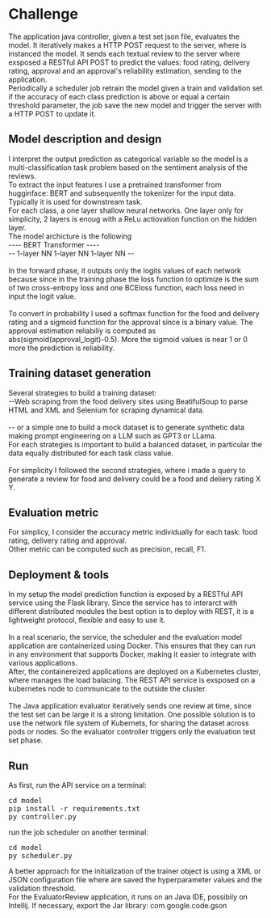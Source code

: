 # Challenge
The application java controller, given a test set json file, evaluates the model. It iteratively makes a HTTP POST request to the server, where is instanced the model. It sends each textual review to the server where exsposed a RESTful API POST to predict the values: food rating, delivery rating, approval and an approval's reliability estimation, sending to the application.<br>
Periodically a scheduler job retrain the model given a train and validation set if the accuracy of each class prediction is above or equal a certain threshold parameter, the job save the new model and trigger the server with a HTTP POST to update it. 

## Model description and design
I interpret the output prediction as categorical variable so the model is a multi-classification task problem based on the sentiment analysis of the reviews. <br>
To extract the input features I use a pretrained transformer from hugginface: BERT and subsequently the tokenizer for the input data. Typically it is used for downstream task. <br>
For each class, a one layer shallow neural networks. One layer only for simplicity, 2 layers is enoug with a ReLu actiovation function on the hidden layer. <br>
The model archicture is the following <br>
----        BERT Transformer          ---- <br>
-- 1-layer NN   1-layer NN   1-layer NN -- <br>
<br>
In the forward phase, it outputs only the logits values of each network because since in the training phase the loss function to optimize is the sum of two cross-entropy loss and one BCEloss function, each loss need in input the logit value. <br>
<br>
To convert in probability I used a softmax function for the food and delivery rating and a sigmoid function for the approval since is a binary value. The approval estimation reliabiliy is computed as abs(sigmoid(approval_logit)-0.5). More the sigmoid values is near 1 or 0 more the prediction is reliability.<br>

## Training dataset generation
Several strategies to build a training dataset:<br>
--Web scraping from the food delivery sites using BeatifulSoup to parse HTML and XML and Selenium   for scraping dynamical data.<br>
<br>
-- or a simple one to build a mock dataset is to generate synthetic data making prompt engineering on a LLM such as GPT3 or LLama.<br>
For each strategies is important to build a balanced dataset, in particular the data equally distributed for each task class value.<br>
<br>
For simplicity I followed the second strategies, where i made a query to generate a review for food and delivery could be a food and deliery rating X Y.

## Evaluation metric
For simplicy, I consider the accuracy metric individually for each task: food rating, delivery rating and approval.<br>
Other metric can be computed such as precision, recall, F1.

## Deployment & tools
In my setup the model prediction function is exposed by a RESTful API service using the Flask library. Since the service has to interarct with different distributed modules the best option is to deploy with REST, it is a lightweight protocol, flexible and easy to use it.<br>
<br>
In a real scenario, the service, the scheduler and the evaluation model application  are containerized using Docker. This ensures that they  can run in any environment that supports Docker, making it easier to integrate with various applications.<br>
After, the containereized applications are deployed on a Kubernetes cluster, where manages the load balacing. The REST API service is exsposed on a kubernetes node to communicate to the outside the cluster.<br>
<br>
The Java application evaluator iteratively sends one review at time, since the test set can be large it is a strong limitation. One possible solution is to use the network file system of Kubernets, for sharing the dataset across pods or nodes. So the evaluator controller triggers only the evaluation test set phase.


## Run
As first, run the API service on a terminal:
<pre>
cd model
pip install -r requirements.txt
py controller.py
</pre>
run the job scheduler on another terminal:
<pre>
cd model
py scheduler.py
</pre>
A better approach for the initialization of the trainer object is using a XML or JSON configuration file where are saved the hyperparameter values and the validation threshold.<br>
For the EvaluatorReview application, it runs on an Java IDE, possibily on Intellij. If necessary, export the Jar library: com.google.code.gson


